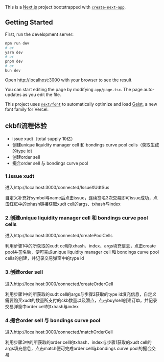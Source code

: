 This is a [Next.js](https://nextjs.org) project bootstrapped with [`create-next-app`](https://nextjs.org/docs/app/api-reference/cli/create-next-app).

## Getting Started

First, run the development server:

```bash
npm run dev
# or
yarn dev
# or
pnpm dev
# or
bun dev
```

Open [http://localhost:3000](http://localhost:3000) with your browser to see the result.

You can start editing the page by modifying `app/page.tsx`. The page auto-updates as you edit the file.

This project uses [`next/font`](https://nextjs.org/docs/app/building-your-application/optimizing/fonts) to automatically optimize and load [Geist](https://vercel.com/font), a new font family for Vercel.

## ckbfi流程体验
* issue xudt（total supply 10亿）
* 创建unique liquidity manager cell 和 bondings curve pool cells（获取生成的type id）
* 创建order sell
* 撮合order sell 与 bondings curve pool



### 1.issue xudt

进入http://localhost:3000/connected/IssueXUdtSus

自定义补充好symbol与name后点击issue，连续签名3次交易即可issue成功，点击红框中的txhash链接获取xudt cell的args、txhash与index



### 2.创建unique liquidity manager cell 和 bondings curve pool cells

进入http://localhost:3000/connected/createPoolCells

利用步骤1中的所获取的xudt cell的txhash、index、args填充信息，点击create pool并签名后，便可完成unique liquidity manager cell 和 bondings curve pool cells的创建，并记录交易弹窗中的type id



### 3.创建order sell

进入http://localhost:3000/connected/createOrderCell

利用步骤1中的所获取的xudt cell的args与步骤2获取的type id填充信息，自定义需要购买xudt的数量所支付的ckb数量以及滑点，点击buy/sell创建订单，并记录交易弹窗中order cell的txhash与index



### 4.撮合order sell 与 bondings curve pool

进入http://localhost:3000/connected/matchOrderCell

利用步骤3中的所获取的order cell的txhash、index与步骤1获取的xudt cell的args填充信息，点击match便可完成order cell与bondings curve pool的撮合交易

